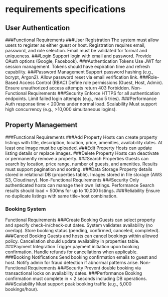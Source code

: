 # requirements specifications
## User Authentication
###Functional Requirements
###User Registration
The system must allow users to register as either guest or host.
Registration requires email, password, and role selection.
Email must be validated for format and uniqueness.
###Login
Support login with email and password.
Provide OAuth options (Google, Facebook).
###Authentication Tokens
Use JWT for session management.
Tokens should have expiration time and refresh capability.
###Password Management
Support password hashing (e.g., bcrypt, Argon2).
Allow password reset via email verification link.
###Role-Based Access Control (RBAC)
Define role permissions (Guest, Host, Admin).
Ensure unauthorized access attempts return 403 Forbidden.
Non-Functional Requirements
###Security
Enforce HTTPS for all authentication endpoints.
Limit failed login attempts (e.g., max 5 tries).
###Performance
Auth response time < 200ms under normal load.
Scalability
Must support high concurrency (e.g., >10,000 simultaneous logins).

## Property Management
###Functional Requirements
###Add Property
Hosts can create property listings with title, description, location, price, amenities, availability dates.
At least one image must be uploaded.
###Edit Property
Hosts can update listing details or replace images.
###Delete Property
Hosts can deactivate or permanently remove a property.
###Search Properties
Guests can search by location, price range, number of guests, and amenities.
Results must support pagination and sorting.
###Data Storage
Property details stored in relational DB (properties table).
Images stored in file storage (AWS S3, Cloudinary).
Non-Functional Requirements
###Security
Only authenticated hosts can manage their own listings.
Performance
Search results should load < 500ms for up to 10,000 listings.
###Reliability
Ensure no duplicate listings with same title+host combination.

### Booking System
Functional Requirements
###Create Booking
Guests can select property and specify check-in/check-out dates.
System validates availability (no overlap).
Store booking status (pending, confirmed, canceled, completed).
###Cancel Booking
Guests and hosts can cancel bookings within allowed policy.
Cancellation should update availability in properties table.
###Payment Integration
Trigger payment initiation upon booking confirmation.
Handle refunds for cancellations when applicable.
###Booking Notifications
Send booking confirmation emails to guest and host.
Notify admin for fraud detection if abnormal patterns arise.
Non-Functional Requirements
###Security
Prevent double booking via transactional locks on availability dates.
###Performance
Booking confirmation must complete in < 2 seconds including DB operations.
###Scalability
Must support peak booking traffic (e.g., 5,000 bookings/hour).
